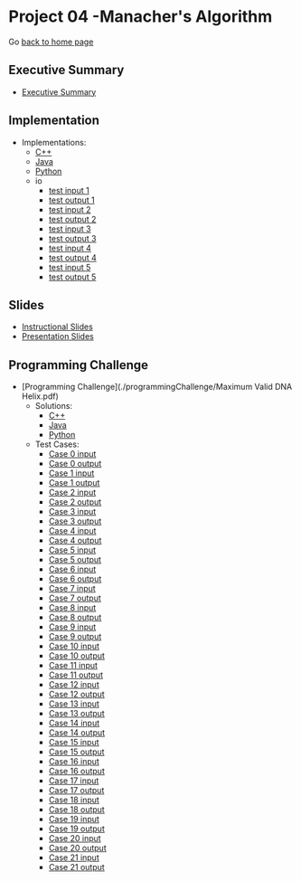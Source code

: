 Project 04 -Manacher's Algorithm
===============================

Go [back to home page](../../index.html)

<a name="overview"></a>Executive Summary
---------------------------------------

- [Executive Summary](./executiveSummary.pdf)

<a name="overview"></a>Implementation
---------------------------------------

- Implementations:
	- [C++](./implementations/manachersAlgorithm.cpp)
	- [Java](./implementations/manachersAlgorithm.java)
	- [Python](./implementations/manachersAlgorithm.py)
	- io
		- [test input 1](./implementations/io/sample.in.1)
		- [test output 1](./implementations/io/sample.out.1)
		- [test input 2](./implementations/io/sample.in.2)
		- [test output 2](./implementations/io/sample.out.2)
		- [test input 3](./implementations/io/sample.in.3)
		- [test output 3](./implementations/io/sample.out.3)
        - [test input 4](./implementations/io/sample.in.4)
		- [test output 4](./implementations/io/sample.out.4)
        - [test input 5](./implementations/io/sample.in.5)
		- [test output 5](./implementations/io/sample.out.5)

<a name="overview"></a>Slides
---------------------------------------

- [Instructional Slides](./slides/lecture_manacher’sAlgorithm.pptx)
- [Presentation Slides](./slides/presentation_manacher’sAlgorithm.pptx)


<a name="overview"></a>Programming Challenge
---------------------------------------

- [Programming Challenge](./programmingChallenge/Maximum Valid DNA Helix.pdf)
	- Solutions:
		- [C++](./programmingChallenge/solutions/helixsolution.cpp)
		- [Java](./programmingChallenge/solutions/HelixSolution.java)
		- [Python](./programmingChallenge/solutions/helixsolution.py)
	- Test Cases:
        - [Case 0 input](./programmingChallenge/io/test.in.0)
        - [Case 0 output](./programmingChallenge/io/test.out.0)
        - [Case 1 input](./programmingChallenge/io/test.in.1)
        - [Case 1 output](./programmingChallenge/io/test.out.1)
        - [Case 2 input](./programmingChallenge/io/test.in.2)
        - [Case 2 output](./programmingChallenge/io/test.out.2)
        - [Case 3 input](./programmingChallenge/io/test.in.3)
        - [Case 3 output](./programmingChallenge/io/test.out.3)
        - [Case 4 input](./programmingChallenge/io/test.in.4)
        - [Case 4 output](./programmingChallenge/io/test.out.4)
        - [Case 5 input](./programmingChallenge/io/test.in.5)
        - [Case 5 output](./programmingChallenge/io/test.out.5)
        - [Case 6 input](./programmingChallenge/io/test.in.6)
        - [Case 6 output](./programmingChallenge/io/test.out.6)
        - [Case 7 input](./programmingChallenge/io/test.in.7)
        - [Case 7 output](./programmingChallenge/io/test.out.7)
        - [Case 8 input](./programmingChallenge/io/test.in.8)
        - [Case 8 output](./programmingChallenge/io/test.out.8)
        - [Case 9 input](./programmingChallenge/io/test.in.9)
        - [Case 9 output](./programmingChallenge/io/test.out.9)
        - [Case 10 input](./programmingChallenge/io/test.in.10)
        - [Case 10 output](./programmingChallenge/io/test.out.10)
        - [Case 11 input](./programmingChallenge/io/test.in.11)
        - [Case 11 output](./programmingChallenge/io/test.out.11)
        - [Case 12 input](./programmingChallenge/io/test.in.12)
        - [Case 12 output](./programmingChallenge/io/test.out.12)
        - [Case 13 input](./programmingChallenge/io/test.in.13)
        - [Case 13 output](./programmingChallenge/io/test.out.13)
        - [Case 14 input](./programmingChallenge/io/test.in.14)
        - [Case 14 output](./programmingChallenge/io/test.out.14)
        - [Case 15 input](./programmingChallenge/io/test.in.15)
        - [Case 15 output](./programmingChallenge/io/test.out.15)
        - [Case 16 input](./programmingChallenge/io/test.in.16)
        - [Case 16 output](./programmingChallenge/io/test.out.16)
        - [Case 17 input](./programmingChallenge/io/test.in.17)
        - [Case 17 output](./programmingChallenge/io/test.out.17)
        - [Case 18 input](./programmingChallenge/io/test.in.18)
        - [Case 18 output](./programmingChallenge/io/test.out.18)
        - [Case 19 input](./programmingChallenge/io/test.in.19)
        - [Case 19 output](./programmingChallenge/io/test.out.19)
        - [Case 20 input](./programmingChallenge/io/test.in.20)
        - [Case 20 output](./programmingChallenge/io/test.out.20)
        - [Case 21 input](./programmingChallenge/io/test.in.21)
        - [Case 21 output](./programmingChallenge/io/test.out.21)
	